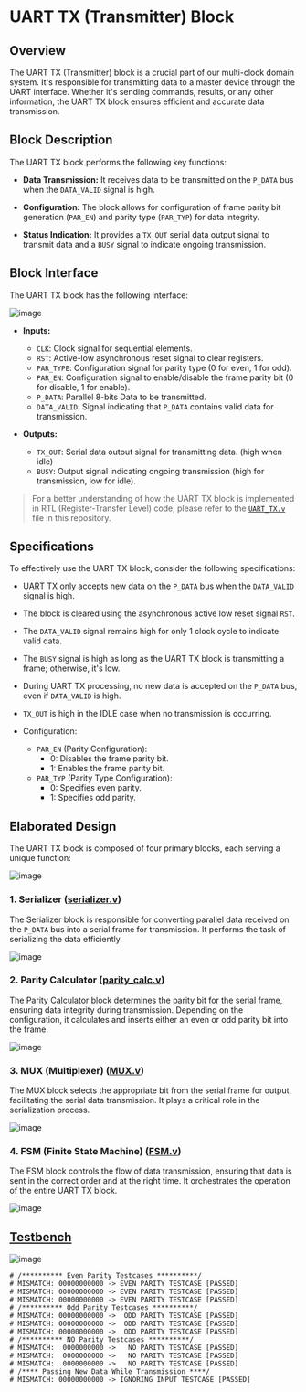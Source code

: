 # UART TX (Transmitter) Block

## Overview
The UART TX (Transmitter) block is a crucial part of our multi-clock domain system. It's responsible for transmitting data to a master device through the UART interface. Whether it's sending commands, results, or any other information, the UART TX block ensures efficient and accurate data transmission.

## Block Description
The UART TX block performs the following key functions:

- **Data Transmission:** It receives data to be transmitted on the `P_DATA` bus when the `DATA_VALID` signal is high.

- **Configuration:** The block allows for configuration of frame parity bit generation (`PAR_EN`) and parity type (`PAR_TYP`) for data integrity.

- **Status Indication:** It provides a `TX_OUT` serial data output signal to transmit data and a `BUSY` signal to indicate ongoing transmission.

## Block Interface
The UART TX block has the following interface:

![image](https://github.com/AhmedAmrAbdellatif1/Multi-Clock-Domain-System/assets/140100601/8614ac50-6430-41bc-9b1b-9562b4de9f8e)

- **Inputs:**
  - `CLK`: Clock signal for sequential elements.
  - `RST`: Active-low asynchronous reset signal to clear registers.
  - `PAR_TYPE`: Configuration signal for parity type (0 for even, 1 for odd).
  - `PAR_EN`: Configuration signal to enable/disable the frame parity bit (0 for disable, 1 for enable).
  - `P_DATA`: Parallel 8-bits Data to be transmitted.
  - `DATA_VALID`: Signal indicating that `P_DATA` contains valid data for transmission.

- **Outputs:**
  - `TX_OUT`: Serial data output signal for transmitting data. (high when idle)
  - `BUSY`: Output signal indicating ongoing transmission (high for transmission, low for idle).

> For a better understanding of how the UART TX block is implemented in RTL (Register-Transfer Level) code, please refer to the [`UART_TX.v`](./UART_TX.v) file in this repository.

## Specifications
To effectively use the UART TX block, consider the following specifications:

- UART TX only accepts new data on the `P_DATA` bus when the `DATA_VALID` signal is high.

- The block is cleared using the asynchronous active low reset signal `RST`.

- The `DATA_VALID` signal remains high for only 1 clock cycle to indicate valid data.

- The `BUSY` signal is high as long as the UART TX block is transmitting a frame; otherwise, it's low.

- During UART TX processing, no new data is accepted on the `P_DATA` bus, even if `DATA_VALID` is high.

- `TX_OUT` is high in the IDLE case when no transmission is occurring.

- Configuration:
  - `PAR_EN` (Parity Configuration):
    - 0: Disables the frame parity bit.
    - 1: Enables the frame parity bit.
  - `PAR_TYP` (Parity Type Configuration):
    - 0: Specifies even parity.
    - 1: Specifies odd parity.

## Elaborated Design
The UART TX block is composed of four primary blocks, each serving a unique function:

![image](https://github.com/AhmedAmrAbdellatif1/Multi-Clock-Domain-System/assets/140100601/f261060e-718b-4ba0-b429-9600d08de267)

### 1. Serializer ([serializer.v](./serializer.v))
The Serializer block is responsible for converting parallel data received on the `P_DATA` bus into a serial frame for transmission. It performs the task of serializing the data efficiently.

![image](https://github.com/AhmedAmrAbdellatif1/Multi-Clock-Domain-System/assets/140100601/534fdc9d-12ae-4b58-81b7-31c727dc5100)

### 2. Parity Calculator ([parity_calc.v](./parity_calc.v))
The Parity Calculator block determines the parity bit for the serial frame, ensuring data integrity during transmission. Depending on the configuration, it calculates and inserts either an even or odd parity bit into the frame.

![image](https://github.com/AhmedAmrAbdellatif1/Multi-Clock-Domain-System/assets/140100601/4e539160-5e00-49f8-bb66-b420275fd3b2)

### 3. MUX (Multiplexer) ([MUX.v](./MUX.v))
The MUX block selects the appropriate bit from the serial frame for output, facilitating the serial data transmission. It plays a critical role in the serialization process.

![image](https://github.com/AhmedAmrAbdellatif1/Multi-Clock-Domain-System/assets/140100601/193f6e9a-1b06-40d2-895d-7c51ce069470)

### 4. FSM (Finite State Machine) ([FSM.v](./FSM.v))
The FSM block controls the flow of data transmission, ensuring that data is sent in the correct order and at the right time. It orchestrates the operation of the entire UART TX block.

![image](https://github.com/AhmedAmrAbdellatif1/Multi-Clock-Domain-System/assets/140100601/2fd8fb14-f818-4590-8b4d-56cfbaf6c690)


## [Testbench](./UART_TX_tb.v)

![image](https://github.com/AhmedAmrAbdellatif1/Multi-Clock-Domain-System/assets/140100601/c799d6f1-91df-410e-8d11-56f71768f413)

```
# /********** Even Parity Testcases **********/
# MISMATCH: 00000000000 -> EVEN PARITY TESTCASE [PASSED]
# MISMATCH: 00000000000 -> EVEN PARITY TESTCASE [PASSED]
# MISMATCH: 00000000000 -> EVEN PARITY TESTCASE [PASSED]
# /********** Odd Parity Testcases **********/
# MISMATCH: 00000000000 ->  ODD PARITY TESTCASE [PASSED]
# MISMATCH: 00000000000 ->  ODD PARITY TESTCASE [PASSED]
# MISMATCH: 00000000000 ->  ODD PARITY TESTCASE [PASSED]
# /********** NO Parity Testcases **********/
# MISMATCH:  0000000000 ->   NO PARITY TESTCASE [PASSED]
# MISMATCH:  0000000000 ->   NO PARITY TESTCASE [PASSED]
# MISMATCH:  0000000000 ->   NO PARITY TESTCASE [PASSED]
# /**** Passing New Data While Transmission ****/
# MISMATCH: 00000000000 -> IGNORING INPUT TESTCASE [PASSED]
```



